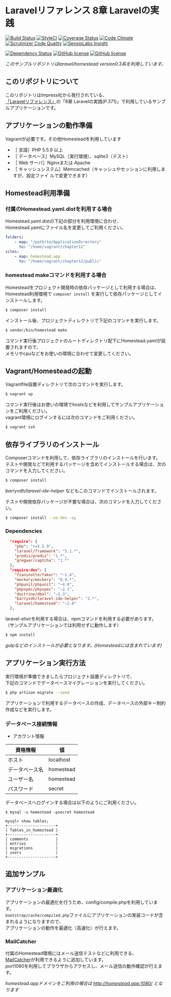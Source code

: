 # Laravelリファレンス 8章 Laravelの実践

[![Build Status](http://img.shields.io/travis/laravel-jp-reference/chapter8/master.svg?style=flat-square)](https://travis-ci.org/laravel-jp-reference/chapter8)
[![StyleCI](https://styleci.io/repos/48643492/shield)](https://styleci.io/repos/48643492)
[![Coverage Status](https://img.shields.io/coveralls/laravel-jp-reference/chapter8/master.svg?style=flat-square)](https://coveralls.io/github/laravel-jp-reference/chapter8)
[![Code Climate](https://img.shields.io/codeclimate/github/laravel-jp-reference/chapter8.svg?style=flat-square)](https://codeclimate.com/github/laravel-jp-reference/chapter8)
[![Scrutinizer Code Quality](https://img.shields.io/scrutinizer/g/laravel-jp-reference/chapter8/master.svg?style=flat-square)](https://scrutinizer-ci.com/g/laravel-jp-reference/chapter8/?branch=master)
[![SensioLabs Insight](https://img.shields.io/sensiolabs/i/cc9e553f-b833-4fb5-b2cf-89ec344a86e9.svg?style=flat-square)](https://insight.sensiolabs.com/projects/cc9e553f-b833-4fb5-b2cf-89ec344a86e9)

[![Dependency Status](https://www.versioneye.com/user/projects/56868b4ceb4f470030000786/badge.svg?style=flat)](https://www.versioneye.com/user/projects/56868b4ceb4f470030000786)
[![GitHub license](https://img.shields.io/github/license/laravel-jp-reference/chapter8.svg?style=flat-square)](https://github.com/laravel-jp-reference/chapter8/blob/master/LICENSE)
[![GitHub license](https://img.shields.io/badge/laravel--jp--reference-chapter8-orange.svg?style=flat-square)](https://github.com/laravel-jp-reference/chapter8)

*このサンプルリポジトリはlaravel/homestead version0.3系を利用しています。*

## このリポジトリについて
このリポジトリはImpress社から発行されている、  
[「Laravelリファレンス」](http://book.impress.co.jp/books/1114101107)の「8章 Laravelの実践(P.371)」で利用しているサンプルアプリケーションです。

## アプリケーションの動作準備
Vagrantが必要です。その他Homesteadを利用しています

 - ［ 言語］PHP 5.5.9 以上
 - ［ データベース］MySQL（実行環境）、sqlite3（テスト）
 - ［ Web サーバ］Nginxまたは Apache
 - ［ キャッシュシステム］Memcached（キャッシュやセッションに利用しますが、設定ファイ
ルで変更できます）

## Homestead利用準備

### 付属のHomestead.yaml.distを利用する場合

Homestead.yaml.distの下記の部分を利用環境に合わせ、    
Homestead.yamlにファイル名を変更してご利用ください。

```yaml
folders:
    - map: "/path/to/ApplicationDirectory"
      to: "/home/vagrant/chapter12"
sites:
    - map: homestead.app
      to: "/home/vagrant/chapter12/public"
```

### homestead makeコマンドを利用する場合
Homesteadをプロジェクト開発時の依存パッケージとして利用する場合は、  
Homestead利用環境で `composer install` を実行して依存パッケージとしてインストールします。  

```bash
$ composer install
```

インストール後、プロジェクトディレクトリで下記のコマンドを実行します。  

```bash
$ vendor/bin/homestead make
```

コマンド実行後プロジェクトのルートディレクトリ配下にHomestead.yamlが設置されますので、  
メモリやcpuなどをお使いの環境に合わせて変更してください。

## Vagrant/Homesteadの起動

Vagrantfile設置ディレクトリで次のコマンドを実行します。  

```bash
$ vagrant up
```

コマンド実行後はお使いの環境でhostsなどを利用してサンプルアプリケーションをご利用ください。  
vagrant環境にログインするには次のコマンドをご利用ください。

```bash
$ vagrant ssh
```

## 依存ライブラリのインストール

Composerコマンドを利用して、依存ライブラリのインストールを行います。  
テストや開発などで利用するパッケージを含めてインストールする場合は、次のコマンドを入力してください。  
```bash
$ composer install
```

*barryvdh/laravel-ide-helper* などもこのコマンドでインストールされます。  

テストや開発依存パッケージが不要な場合は、次のコマンドを入力してください。  

```bash
$ composer install --no-dev -o;
```

### Dependencies
```json
  "require": {
    "php": ">=5.5.9",
    "laravel/framework": "5.1.*",
    "predis/predis": "1.*",
    "gregwar/captcha": "1.*"
  },
  "require-dev": {
    "fzaninotto/faker": "~1.4",
    "mockery/mockery": "0.9.*",
    "phpunit/phpunit": "~4.0",
    "phpspec/phpspec": "~2.1",
    "doctrine/dbal": "~2.3",
    "barryvdh/laravel-ide-helper": "2.*",
    "laravel/homestead": "~2.0"
  },
```

laravel-elixirを利用する場合は、npmコマンドを利用する必要があります。  
（サンプルアプリケーションでは利用せずに動作します）  

```bash
$ npm install
```

*gulpなどのインストールが必要となります。(Homesteadには含まれています)*

## アプリケーション実行方法
実行環境が準備できましたらプロジェクト設置ディレクトリで、  
下記のコマンドでデータベースマイグレーションを実行してください。

```bash
$ php artisan migrate --seed
```

アプリケーションで利用するデータベースの作成、データベースの外部キー制約作成などを実行します。  

### データベース接続情報
* アカウント情報

| 資格情報 | 値 |
|-----------|-------|
| ホスト | localhost |
| データベース名 | homestead |
| ユーザー名 | homestead |
| パスワード | secret |

データベースへログインする場合は以下のようにご利用ください。

```
$ mysql -u homestead -psecret homestead

mysql> show tables;
+---------------------+
| Tables_in_homestead |
+---------------------+
| comments            |
| entries             |
| migrations          |
| users               |
+---------------------+
```

## 追加サンプル

### アプリケーション最適化
アプリケーションの最適化を行うため、config/compile.phpを利用しています。  
`bootstrap/cache/compiled.php`ファイルにアプリケーションの実装コードが含まれるようになりますので、  
アプリケーションの動作を最適化（高速化）が行えます。  

### MailCatcher
付属のHomestead環境にはメール送信テストなどに利用できる、  
[MailCatcher](http://mailcatcher.me/)が利用できるように追加しています。  
port1080を利用してブラウザからアクセスし、メール送信の動作確認が行えます。  

*homestead.appドメインをご利用の場合は http://homestead.app:1080/ となります*
